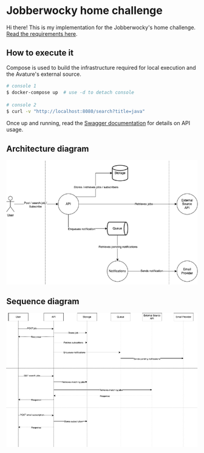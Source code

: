 # Jobberwocky home challenge

Hi there! This is my implementation for the Jobberwocky's home challenge. [Read
the requirements here](./docs/requirements.pdf).

## How to execute it

Compose is used to build the infrastructure required for
local execution and the Avature's external source.

```bash
# console 1
$ docker-compose up  # use -d to detach console

# console 2
$ curl -v "http://localhost:8080/search?title=java"
```

Once up and running, read the [Swagger 
documentation](http://localhost:8080/docs) for details
on API usage.

## Architecture diagram

![architecture diagram](./docs/architecture.png)

## Sequence diagram

![sequence diagram](./docs/sequence.png)